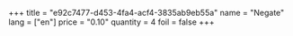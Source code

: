 +++
title = "e92c7477-d453-4fa4-acf4-3835ab9eb55a"
name = "Negate"
lang = ["en"]
price = "0.10"
quantity = 4
foil = false
+++
